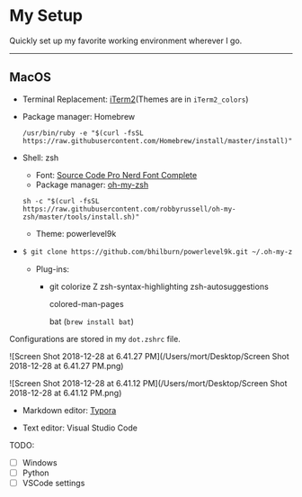 # My Setup

Quickly set up my favorite working environment wherever I go.

---

## MacOS

* Terminal Replacement: [iTerm2](https://www.iterm2.com/)(Themes are in `iTerm2_colors`)

* Package manager: Homebrew

  ```shell
  /usr/bin/ruby -e "$(curl -fsSL https://raw.githubusercontent.com/Homebrew/install/master/install)"
  ```

* Shell: zsh

  * Font: [Source Code Pro Nerd Font Complete]() 
  * Package manager: [oh-my-zsh](https://github.com/robbyrussell/oh-my-zsh)

  ```shell
  sh -c "$(curl -fsSL https://raw.githubusercontent.com/robbyrussell/oh-my-zsh/master/tools/install.sh)"
  ```

  * Theme: powerlevel9k

* ```bash
  $ git clone https://github.com/bhilburn/powerlevel9k.git ~/.oh-my-zsh/custom/themes/powerlevel9k
  ```
  * Plug-ins:

    * git
       colorize
       Z
       zsh-syntax-highlighting
       zsh-autosuggestions

      colored-man-pages

       bat (`brew install bat`)

Configurations are stored in my `dot.zshrc` file.

![Screen Shot 2018-12-28 at 6.41.27 PM](/Users/mort/Desktop/Screen Shot 2018-12-28 at 6.41.27 PM.png)

![Screen Shot 2018-12-28 at 6.41.12 PM](/Users/mort/Desktop/Screen Shot 2018-12-28 at 6.41.12 PM.png)

* Markdown editor: [Typora](https://typora.io/)

- Text editor: Visual Studio Code

TODO:

- [ ] Windows
- [ ] Python
- [ ] VSCode settings
